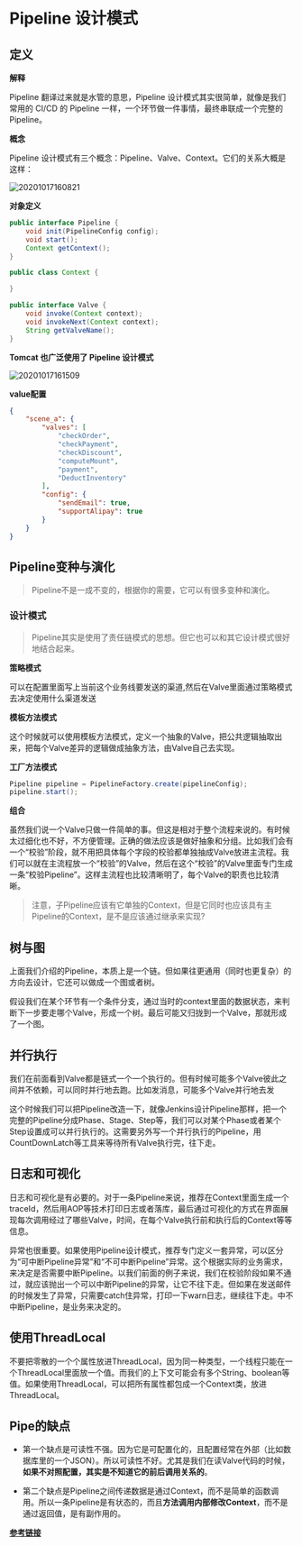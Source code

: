 # Pipeline 设计模式

## 定义

**解释**

Pipeline 翻译过来就是水管的意思，Pipeline 设计模式其实很简单，就像是我们常用的 CI/CD 的 Pipeline 一样，一个环节做一件事情，最终串联成一个完整的 Pipeline。

**概念**

Pipeline 设计模式有三个概念：Pipeline、Valve、Context。它们的关系大概是这样：

![20201017160821](https://i.loli.net/2020/10/17/HUp52SCEkmXcaZy.png)

**对象定义**

```java
public interface Pipeline {
    void init(PipelineConfig config);
    void start();
    Context getContext();
}

public class Context {

}

public interface Valve {
    void invoke(Context context);
    void invokeNext(Context context);
    String getValveName();
}
```

**Tomcat 也广泛使用了 Pipeline 设计模式**

![20201017161509](https://i.loli.net/2020/10/17/7TUKzpjCcgBLQ2M.png)



**value配置**

```json
{
    "scene_a": {
        "valves": [
            "checkOrder",
            "checkPayment",
            "checkDiscount",
            "computeMount",
            "payment",
            "DeductInventory"
        ],
        "config": {
            "sendEmail": true,
            "supportAlipay": true
        }
    }
}
```



## Pipeline变种与演化

> Pipeline不是一成不变的，根据你的需要，它可以有很多变种和演化。



### 设计模式

>Pipeline其实是使用了责任链模式的思想。但它也可以和其它设计模式很好地结合起来。



**策略模式**

可以在配置里面写上当前这个业务线要发送的渠道,然后在Valve里面通过策略模式去决定使用什么渠道发送

**模板方法模式**

这个时候就可以使用模板方法模式，定义一个抽象的Valve，把公共逻辑抽取出来，把每个Valve差异的逻辑做成抽象方法，由Valve自己去实现。

**工厂方法模式**

```java
Pipeline pipeline = PipelineFactory.create(pipelineConfig);
pipeline.start();
```

**组合**

虽然我们说一个Valve只做一件简单的事。但这是相对于整个流程来说的。有时候太过细化也不好，不方便管理。正确的做法应该是做好抽象和分组。比如我们会有一个“校验”阶段，就不用把具体每个字段的校验都单独抽成Valve放进主流程。我们可以就在主流程放一个“校验”的Valve，然后在这个“校验”的Valve里面专门生成一条“校验Pipeline”。这样主流程也比较清晰明了，每个Valve的职责也比较清晰。

> 注意，子Pipeline应该有它单独的Context，但是它同时也应该具有主Pipeline的Context，是不是应该通过继承来实现?



## **树与图**

上面我们介绍的Pipeline，本质上是一个链。但如果往更通用（同时也更复杂）的方向去设计，它还可以做成一个图或者树。

假设我们在某个环节有一个条件分支，通过当时的context里面的数据状态，来判断下一步要走哪个Valve，形成一个树。最后可能又归拢到一个Valve，那就形成了一个图。



## **并行执行**

我们在前面看到Valve都是链式一个一个执行的。但有时候可能多个Valve彼此之间并不依赖，可以同时并行地去跑。比如发消息，可能多个Valve并行地去发

这个时候我们可以把Pipeline改造一下，就像Jenkins设计Pipeline那样，把一个完整的Pipeline分成Phase、Stage、Step等，我们可以对某个Phase或者某个Step设置成可以并行执行的。这需要另外写一个并行执行的Pipeline，用CountDownLatch等工具来等待所有Valve执行完，往下走。



## **日志和可视化**

日志和可视化是有必要的。对于一条Pipeline来说，推荐在Context里面生成一个traceId，然后用AOP等技术打印日志或者落库，最后通过可视化的方式在界面展现每次调用经过了哪些Valve，时间，在每个Valve执行前和执行后的Context等等信息。

异常也很重要。如果使用Pipeline设计模式，推荐专门定义一套异常，可以区分为“可中断Pipeline异常”和“不可中断Pipeline”异常。这个根据实际的业务需求，来决定是否需要中断Pipeline。以我们前面的例子来说，我们在校验阶段如果不通过，就应该抛出一个可以中断Pipeline的异常，让它不往下走。但如果在发送邮件的时候发生了异常，只需要catch住异常，打印一下warn日志，继续往下走。中不中断Pipeline，是业务来决定的。



## **使用ThreadLocal**

不要把零散的一个个属性放进ThreadLocal，因为同一种类型，一个线程只能在一个ThreadLocal里面放一个值。而我们的上下文可能会有多个String、boolean等值。如果使用ThreadLocal，可以把所有属性都包成一个Context类，放进ThreadLocal。



## **Pipe的缺点**

* 第一个缺点是可读性不强。因为它是可配置化的，且配置经常在外部（比如数据库里的一个JSON）。所以可读性不好。尤其是我们在读Valve代码的时候，**如果不对照配置，其实是不知道它的前后调用关系的**。

* 第二个缺点是Pipeline之间传递数据是通过Context，而不是简单的函数调用。所以一条Pipeline是有状态的，而且**方法调用内部修改Context**，而不是通过返回值，是有副作用的。



[**参考链接**](https://www.toutiao.com/i6872495007941526020/)



 

